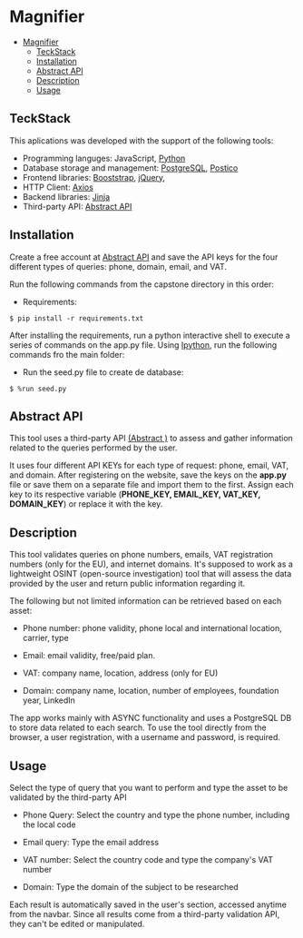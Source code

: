 # Magnifier

- [Magnifier](#magnifier)
  - [TeckStack](#teckstack)
  - [Installation](#installation)
  - [Abstract API](#abstract-api)
  - [Description](#description)
  - [Usage](#usage)

## TeckStack

This aplications was developed with the support of the following tools:

- Programming languges: JavaScript, [Python](https://www.python.org)
- Database storage and management: [PostgreSQL](https://www.postgresql.org), [Postico](https://eggerapps.at/postico2/)
- Frontend libraries: [Booststrap](https://getbootstrap.com), [jQuery](https://jquery.com),
- HTTP Client: [Axios](https://axios-http.com/docs/intro)
- Backend libraries: [Jinja](https://jinja.palletsprojects.com/en/3.1.x/)
- Third-party API: [Abstract API](https://www.abstractapi.com)

## Installation

Create a free account at [Abstract API](https://www.abstractapi.com) and save the API keys for the four different types of queries: phone, domain, email, and VAT.

Run the following commands from the capstone directory in this order:

- Requirements:

```shell
$ pip install -r requirements.txt
```

After installing the requirements, run a python interactive shell to execute a series of commands on the app.py file. Using [Ipython](#https://ipython.org/), run the following commands fro the main folder:

- Run the seed.py file to create de database:

```shell
$ %run seed.py
```

## Abstract API

This tool uses a third-party API [(Abstract )](https://www.abstractapi.com) to assess and gather information related to the queries performed by the user.

It uses four different API KEYs for each type of request: phone, email, VAT, and domain. After registering on the website, save the keys on the **app.py** file or save them on a separate file and import them to the first. Assign each key to its respective variable (**PHONE_KEY, EMAIL_KEY, VAT_KEY, DOMAIN_KEY**) or replace it with the key.

## Description

This tool validates queries on phone numbers, emails, VAT registration numbers (only for the EU), and internet domains. It's supposed to work as a lightweight OSINT (open-source investigation) tool that will assess the data provided by the user and return public information regarding it.

The following but not limited information can be retrieved based on each asset:

- Phone number: phone validity, phone local and international location, carrier, type

- Email: email validity, free/paid plan.

- VAT: company name, location, address (only for EU)

- Domain: company name, location, number of employees, foundation year, LinkedIn

The app works mainly with ASYNC functionality and uses a PostgreSQL DB to store data related to each search. To use the tool directly from the browser, a user registration, with a username and password, is required.

## Usage

Select the type of query that you want to perform and type the asset to be validated by the third-party API

- Phone Query: Select the country and type the phone number, including the local code

- Email query: Type the email address

- VAT number: Select the country code and type the company's VAT number

- Domain: Type the domain of the subject to be researched

Each result is automatically saved in the user's section, accessed anytime from the navbar. Since all results come from a third-party validation API, they can't be edited or manipulated.

